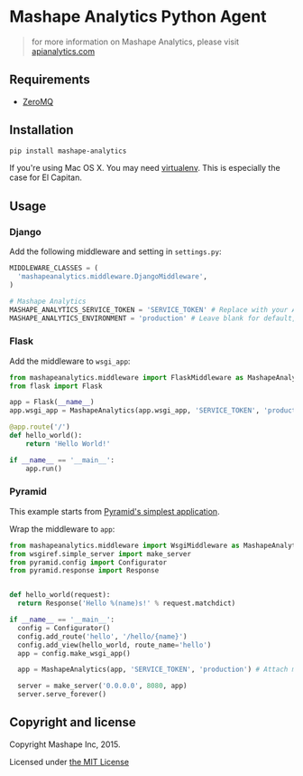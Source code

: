 # Mashape Analytics Python Agent

> for more information on Mashape Analytics, please visit [apianalytics.com](https://www.apianalytics.com)

## Requirements

- [ZeroMQ](http://zeromq.org/intro:get-the-software)

## Installation

```sh
pip install mashape-analytics
```

If you're using Mac OS X. You may need [virtualenv](https://virtualenv.pypa.io/en/latest/). This is especially the case for El Capitan.

## Usage

### Django

Add the following middleware and setting in `settings.py`:

```python
MIDDLEWARE_CLASSES = (
  'mashapeanalytics.middleware.DjangoMiddleware',
)

# Mashape Analytics
MASHAPE_ANALYTICS_SERVICE_TOKEN = 'SERVICE_TOKEN' # Replace with your App Service Token
MASHAPE_ANALYTICS_ENVIRONMENT = 'production' # Leave blank for default, or replace with your Environment ID
```
### Flask

Add the middleware to `wsgi_app`:

```python
from mashapeanalytics.middleware import FlaskMiddleware as MashapeAnalytics
from flask import Flask

app = Flask(__name__)
app.wsgi_app = MashapeAnalytics(app.wsgi_app, 'SERVICE_TOKEN', 'production') # Attach middleware with environment, `production`

@app.route('/')
def hello_world():
    return 'Hello World!'

if __name__ == '__main__':
    app.run()
```

### Pyramid

This example starts from [Pyramid's simplest application](http://docs.pylonsproject.org/docs/pyramid/en/latest/index.html).

Wrap the middleware to `app`:

```python
from mashapeanalytics.middleware import WsgiMiddleware as MashapeAnalytics
from wsgiref.simple_server import make_server
from pyramid.config import Configurator
from pyramid.response import Response


def hello_world(request):
  return Response('Hello %(name)s!' % request.matchdict)

if __name__ == '__main__':
  config = Configurator()
  config.add_route('hello', '/hello/{name}')
  config.add_view(hello_world, route_name='hello')
  app = config.make_wsgi_app()

  app = MashapeAnalytics(app, 'SERVICE_TOKEN', 'production') # Attach middleware with environment, `production`

  server = make_server('0.0.0.0', 8080, app)
  server.serve_forever()
```

## Copyright and license

Copyright Mashape Inc, 2015.

Licensed under [the MIT License](https://github.com/mashape/analytics-agent-python/blob/master/LICENSE)
